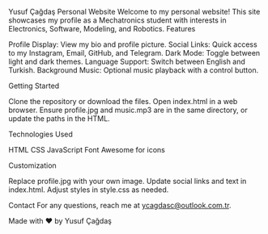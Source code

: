Yusuf Çağdaş Personal Website
Welcome to my personal website! This site showcases my profile as a Mechatronics student with interests in Electronics, Software, Modeling, and Robotics.
Features

Profile Display: View my bio and profile picture.
Social Links: Quick access to my Instagram, Email, GitHub, and Telegram.
Dark Mode: Toggle between light and dark themes.
Language Support: Switch between English and Turkish.
Background Music: Optional music playback with a control button.

Getting Started

Clone the repository or download the files.
Open index.html in a web browser.
Ensure profile.jpg and music.mp3 are in the same directory, or update the paths in the HTML.

Technologies Used

HTML
CSS
JavaScript
Font Awesome for icons

Customization

Replace profile.jpg with your own image.
Update social links and text in index.html.
Adjust styles in style.css as needed.

Contact
For any questions, reach me at ycagdasc@outlook.com.tr.

Made with ❤️ by Yusuf Çağdaş
